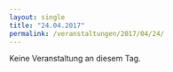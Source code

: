 ```yaml
---
layout: single
title: "24.04.2017"
permalink: /veranstaltungen/2017/04/24/
---
```


Keine Veranstaltung an diesem Tag.
